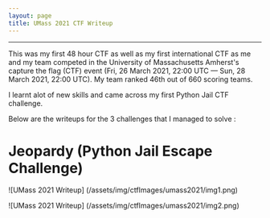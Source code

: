 ```yaml
---
layout: page
title: UMass 2021 CTF Writeup
---
```

<hr/>

This was my first 48 hour CTF as well as my first international CTF as me and my team competed in the University of Massachusetts Amherst's capture the flag (CTF) event (Fri, 26 March 2021, 22:00 UTC — Sun, 28 March 2021, 22:00 UTC). My team ranked 46th out of 660 scoring teams.

I learnt alot of new skills and came across my first Python Jail CTF challenge.

Below are the writeups for the 3 challenges that I managed to solve :

# Jeopardy (Python Jail Escape Challenge)

![UMass 2021 Writeup] (/assets/img/ctfImages/umass2021/img1.png)

![UMass 2021 Writeup] (/assets/img/ctfImages/umass2021/img2.png)



